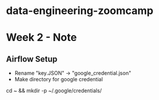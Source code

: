 # data-engineering-zoomcamp

# Week 2 - Note


## Airflow Setup
- Rename "key.JSON" -> "google_credential.json"
- Make directory for google credential
    
cd ~ && mkdir -p ~/.google/credentials/
